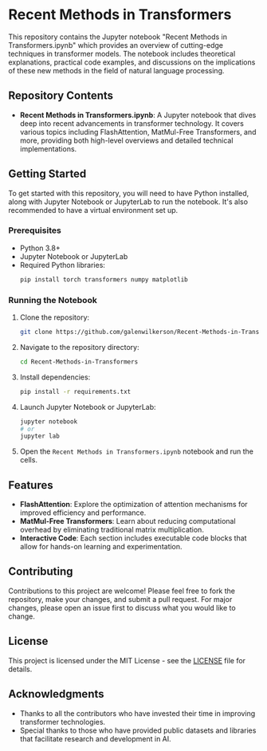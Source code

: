 # Recent Methods in Transformers

This repository contains the Jupyter notebook "Recent Methods in Transformers.ipynb" which provides an overview of cutting-edge techniques in transformer models. The notebook includes theoretical explanations, practical code examples, and discussions on the implications of these new methods in the field of natural language processing.

## Repository Contents

- **Recent Methods in Transformers.ipynb**: A Jupyter notebook that dives deep into recent advancements in transformer technology. It covers various topics including FlashAttention, MatMul-Free Transformers, and more, providing both high-level overviews and detailed technical implementations.

## Getting Started

To get started with this repository, you will need to have Python installed, along with Jupyter Notebook or JupyterLab to run the notebook. It's also recommended to have a virtual environment set up.

### Prerequisites

- Python 3.8+
- Jupyter Notebook or JupyterLab
- Required Python libraries:
  ```bash
  pip install torch transformers numpy matplotlib
  ```

### Running the Notebook

1. Clone the repository:
   ```bash
   git clone https://github.com/galenwilkerson/Recent-Methods-in-Transformers.git
   ```
2. Navigate to the repository directory:
   ```bash
   cd Recent-Methods-in-Transformers
   ```
3. Install dependencies:
   ```bash
   pip install -r requirements.txt
   ```
4. Launch Jupyter Notebook or JupyterLab:
   ```bash
   jupyter notebook
   # or
   jupyter lab
   ```
5. Open the `Recent Methods in Transformers.ipynb` notebook and run the cells.

## Features

- **FlashAttention**: Explore the optimization of attention mechanisms for improved efficiency and performance.
- **MatMul-Free Transformers**: Learn about reducing computational overhead by eliminating traditional matrix multiplication.
- **Interactive Code**: Each section includes executable code blocks that allow for hands-on learning and experimentation.

## Contributing

Contributions to this project are welcome! Please feel free to fork the repository, make your changes, and submit a pull request. For major changes, please open an issue first to discuss what you would like to change.

## License

This project is licensed under the MIT License - see the [LICENSE](LICENSE) file for details.

## Acknowledgments

- Thanks to all the contributors who have invested their time in improving transformer technologies.
- Special thanks to those who have provided public datasets and libraries that facilitate research and development in AI.
